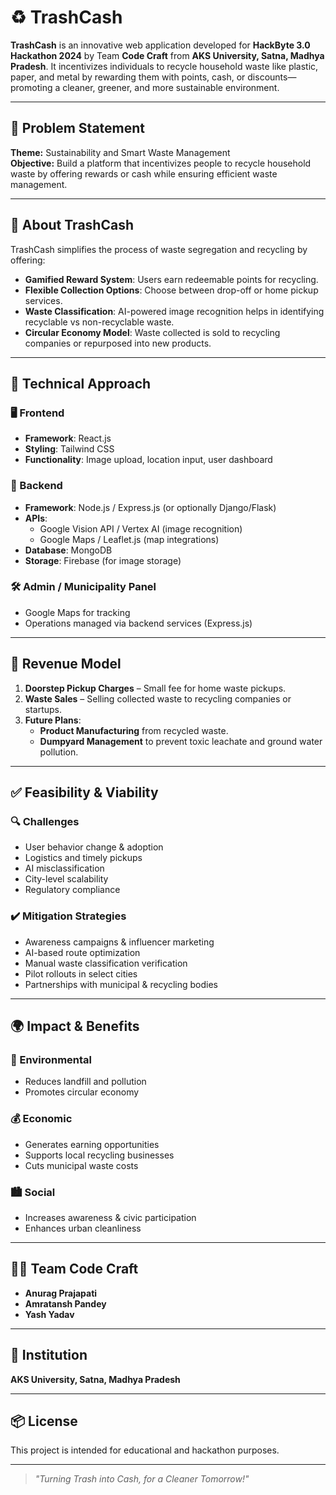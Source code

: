 # ♻️ TrashCash

**TrashCash** is an innovative web application developed for **HackByte 3.0 Hackathon 2024** by Team **Code Craft** from **AKS University, Satna, Madhya Pradesh**. It incentivizes individuals to recycle household waste like plastic, paper, and metal by rewarding them with points, cash, or discounts—promoting a cleaner, greener, and more sustainable environment.

---

## 🚀 Problem Statement

**Theme:** Sustainability and Smart Waste Management  
**Objective:** Build a platform that incentivizes people to recycle household waste by offering rewards or cash while ensuring efficient waste management.

---

## 📱 About TrashCash

TrashCash simplifies the process of waste segregation and recycling by offering:

- **Gamified Reward System**: Users earn redeemable points for recycling.
- **Flexible Collection Options**: Choose between drop-off or home pickup services.
- **Waste Classification**: AI-powered image recognition helps in identifying recyclable vs non-recyclable waste.
- **Circular Economy Model**: Waste collected is sold to recycling companies or repurposed into new products.

---

## 🧠 Technical Approach

### 🖥️ Frontend
- **Framework**: React.js
- **Styling**: Tailwind CSS
- **Functionality**: Image upload, location input, user dashboard

### 🔧 Backend
- **Framework**: Node.js / Express.js (or optionally Django/Flask)
- **APIs**: 
  - Google Vision API / Vertex AI (image recognition)
  - Google Maps / Leaflet.js (map integrations)
- **Database**: MongoDB
- **Storage**: Firebase (for image storage)

### 🛠️ Admin / Municipality Panel
- Google Maps for tracking
- Operations managed via backend services (Express.js)

---

## 💸 Revenue Model

1. **Doorstep Pickup Charges** – Small fee for home waste pickups.
2. **Waste Sales** – Selling collected waste to recycling companies or startups.
3. **Future Plans**:
   - **Product Manufacturing** from recycled waste.
   - **Dumpyard Management** to prevent toxic leachate and ground water pollution.

---

## ✅ Feasibility & Viability

### 🔍 Challenges
- User behavior change & adoption
- Logistics and timely pickups
- AI misclassification
- City-level scalability
- Regulatory compliance

### ✔️ Mitigation Strategies
- Awareness campaigns & influencer marketing
- AI-based route optimization
- Manual waste classification verification
- Pilot rollouts in select cities
- Partnerships with municipal & recycling bodies

---

## 🌍 Impact & Benefits

### 🌱 Environmental
- Reduces landfill and pollution
- Promotes circular economy

### 💰 Economic
- Generates earning opportunities
- Supports local recycling businesses
- Cuts municipal waste costs

### 🏙️ Social
- Increases awareness & civic participation
- Enhances urban cleanliness

---

## 👨‍💻 Team Code Craft

- **Anurag Prajapati**
- **Amratansh Pandey**
- **Yash Yadav**

---

## 📍 Institution

**AKS University, Satna, Madhya Pradesh**

---

## 📦 License

This project is intended for educational and hackathon purposes.

---

> *"Turning Trash into Cash, for a Cleaner Tomorrow!"*
